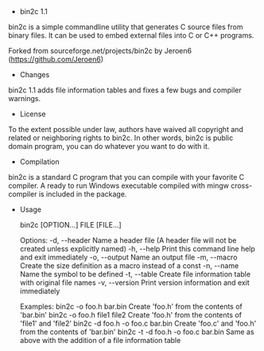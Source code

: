 * bin2c 1.1

bin2c is a simple commandline utility that generates C source files from binary files. It can be used to embed external files into C or C++ programs.

Forked from sourceforge.net/projects/bin2c by Jeroen6 (https://github.com/Jeroen6)

* Changes

bin2c 1.1 adds file information tables and fixes a few bugs and compiler warnings.

* License

To the extent possible under law, authors have waived all copyright and related or neighboring rights to bin2c. In other words, bin2c is public domain program, you can do whatever you want to do with it.

* Compilation

bin2c is a standard C program that you can compile with your favorite C compiler. A ready to run Windows executable compiled with mingw cross-compiler is included in the package.

* Usage

    bin2c [OPTION...] FILE [FILE...]

    Options:
      -d, --header <file name>  Name a header file (A header file will not be created  unless explicitly named)
      -h, --help                Print this command line help and exit immediately
      -o, --output <file name>  Name an output file
      -m, --macro               Create the size definition as a macro instead of a const
      -n, --name <symbol name>  Name the symbol to be defined
      -t, --table <symbol name> Create file information table with original file names
      -v, --version             Print version information and exit immediately

    Examples:
      bin2c -o foo.h bar.bin              Create 'foo.h' from the contents of 'bar.bin'
      bin2c -o foo.h file1 file2          Create 'foo.h' from the contents of 'file1' and 'file2'
      bin2c -d foo.h -o foo.c bar.bin     Create 'foo.c' and 'foo.h' from the contents of 'bar.bin'
      bin2c -t -d foo.h -o foo.c bar.bin  Same as above with the addition of a file information table
